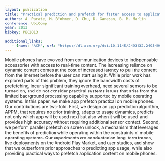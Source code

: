 ```yaml
---
layout: publication
title: "Practical prediction and prefetch for faster access to applications on mobile phones"
authors: A. Parate, M. B"ohmer, D. Chu, D. Ganesan, B. M. Marlin
conference: UbiComp
year: 2013
bibkey: PBC2013

additional_links:
   - {name: "ACM", url: "https://dl.acm.org/doi/10.1145/2493432.2493490"}
---
```

Mobile phones have evolved from communication devices to indispensable accessories with access to real-time content. The increasing reliance on dynamic content comes at the cost of increased latency to pull the content from the Internet before the user can start using it. While prior work has explored parts of this problem, they ignore the bandwidth costs of prefetching, incur significant training overhead, need several sensors to be turned on, and do not consider practical systems issues that arise from the limited background processing capability supported by mobile operating systems. In this paper, we make app prefetch practical on mobile phones. Our contributions are two-fold. First, we design an app prediction algorithm, APPM, that requires no prior training, adapts to usage dynamics, predicts not only which app will be used next but also when it will be used, and provides high accuracy without requiring additional sensor context. Second, we perform parallel prefetch on screen unlock, a mechanism that leverages the benefits of prediction while operating within the constraints of mobile operating systems. Our experiments are conducted on long-term traces, live deployments on the Android Play Market, and user studies, and show that we outperform prior approaches to predicting app usage, while also providing practical ways to prefetch application content on mobile phones.

